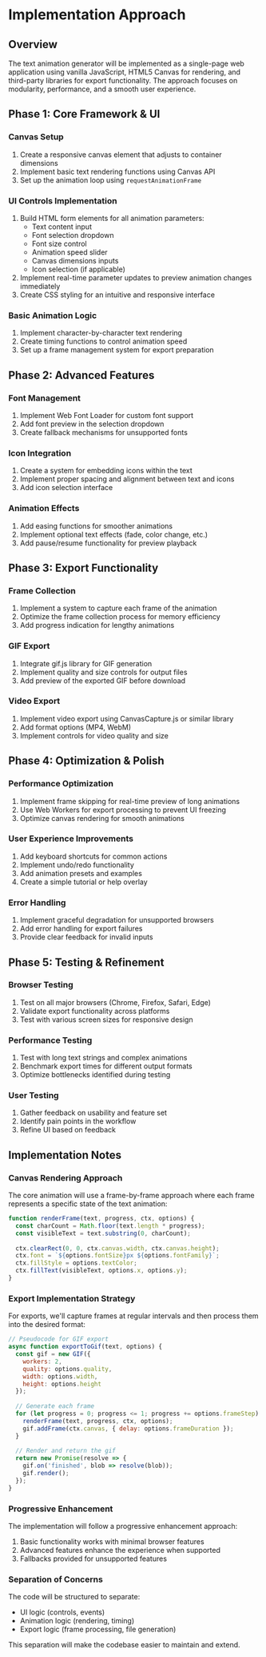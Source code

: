 # Implementation Approach

## Overview
The text animation generator will be implemented as a single-page web application using vanilla JavaScript, HTML5 Canvas for rendering, and third-party libraries for export functionality. The approach focuses on modularity, performance, and a smooth user experience.

## Phase 1: Core Framework & UI

### Canvas Setup
1. Create a responsive canvas element that adjusts to container dimensions
2. Implement basic text rendering functions using Canvas API
3. Set up the animation loop using `requestAnimationFrame`

### UI Controls Implementation
1. Build HTML form elements for all animation parameters:
   - Text content input
   - Font selection dropdown
   - Font size control
   - Animation speed slider
   - Canvas dimensions inputs
   - Icon selection (if applicable)
2. Implement real-time parameter updates to preview animation changes immediately
3. Create CSS styling for an intuitive and responsive interface

### Basic Animation Logic
1. Implement character-by-character text rendering
2. Create timing functions to control animation speed
3. Set up a frame management system for export preparation

## Phase 2: Advanced Features

### Font Management
1. Implement Web Font Loader for custom font support
2. Add font preview in the selection dropdown
3. Create fallback mechanisms for unsupported fonts

### Icon Integration
1. Create a system for embedding icons within the text
2. Implement proper spacing and alignment between text and icons
3. Add icon selection interface

### Animation Effects
1. Add easing functions for smoother animations
2. Implement optional text effects (fade, color change, etc.)
3. Add pause/resume functionality for preview playback

## Phase 3: Export Functionality

### Frame Collection
1. Implement a system to capture each frame of the animation
2. Optimize the frame collection process for memory efficiency
3. Add progress indication for lengthy animations

### GIF Export
1. Integrate gif.js library for GIF generation
2. Implement quality and size controls for output files
3. Add preview of the exported GIF before download

### Video Export
1. Implement video export using CanvasCapture.js or similar library
2. Add format options (MP4, WebM)
3. Implement controls for video quality and size

## Phase 4: Optimization & Polish

### Performance Optimization
1. Implement frame skipping for real-time preview of long animations
2. Use Web Workers for export processing to prevent UI freezing
3. Optimize canvas rendering for smooth animations

### User Experience Improvements
1. Add keyboard shortcuts for common actions
2. Implement undo/redo functionality
3. Add animation presets and examples
4. Create a simple tutorial or help overlay

### Error Handling
1. Implement graceful degradation for unsupported browsers
2. Add error handling for export failures
3. Provide clear feedback for invalid inputs

## Phase 5: Testing & Refinement

### Browser Testing
1. Test on all major browsers (Chrome, Firefox, Safari, Edge)
2. Validate export functionality across platforms
3. Test with various screen sizes for responsive design

### Performance Testing
1. Test with long text strings and complex animations
2. Benchmark export times for different output formats
3. Optimize bottlenecks identified during testing

### User Testing
1. Gather feedback on usability and feature set
2. Identify pain points in the workflow
3. Refine UI based on feedback

## Implementation Notes

### Canvas Rendering Approach
The core animation will use a frame-by-frame approach where each frame represents a specific state of the text animation:

```javascript
function renderFrame(text, progress, ctx, options) {
  const charCount = Math.floor(text.length * progress);
  const visibleText = text.substring(0, charCount);
  
  ctx.clearRect(0, 0, ctx.canvas.width, ctx.canvas.height);
  ctx.font = `${options.fontSize}px ${options.fontFamily}`;
  ctx.fillStyle = options.textColor;
  ctx.fillText(visibleText, options.x, options.y);
}
```

### Export Implementation Strategy
For exports, we'll capture frames at regular intervals and then process them into the desired format:

```javascript
// Pseudocode for GIF export
async function exportToGif(text, options) {
  const gif = new GIF({
    workers: 2,
    quality: options.quality,
    width: options.width,
    height: options.height
  });
  
  // Generate each frame
  for (let progress = 0; progress <= 1; progress += options.frameStep) {
    renderFrame(text, progress, ctx, options);
    gif.addFrame(ctx.canvas, { delay: options.frameDuration });
  }
  
  // Render and return the gif
  return new Promise(resolve => {
    gif.on('finished', blob => resolve(blob));
    gif.render();
  });
}
```

### Progressive Enhancement
The implementation will follow a progressive enhancement approach:
1. Basic functionality works with minimal browser features
2. Advanced features enhance the experience when supported
3. Fallbacks provided for unsupported features

### Separation of Concerns
The code will be structured to separate:
- UI logic (controls, events)
- Animation logic (rendering, timing)
- Export logic (frame processing, file generation)

This separation will make the codebase easier to maintain and extend. 